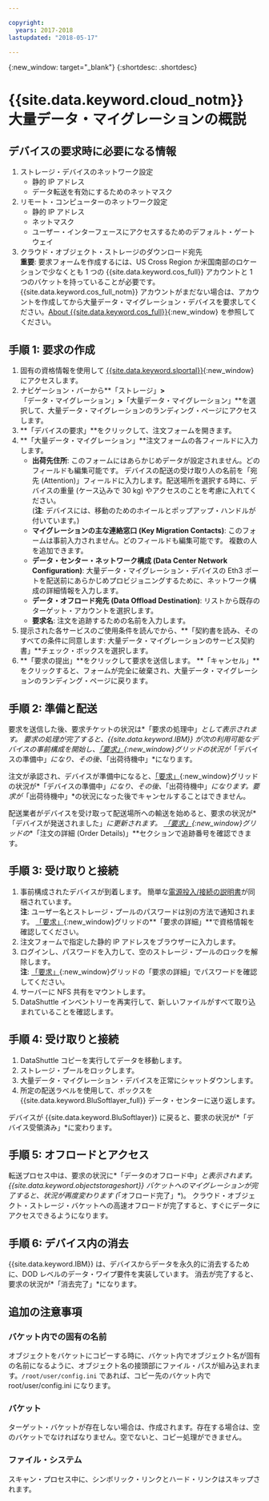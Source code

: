 ```yaml
---

copyright:
  years: 2017-2018
lastupdated: "2018-05-17"

---
```

{:new_window: target="_blank"}
{:shortdesc: .shortdesc}

# {{site.data.keyword.cloud_notm}} 大量データ・マイグレーションの概説

## デバイスの要求時に必要になる情報

1. ストレージ・デバイスのネットワーク設定
   - 静的 IP アドレス
   - データ転送を有効にするためのネットマスク
2. リモート・コンピューターのネットワーク設定
   - 静的 IP アドレス
   - ネットマスク 
   - ユーザー・インターフェースにアクセスするためのデフォルト・ゲートウェイ
3. クラウド・オブジェクト・ストレージのダウンロード宛先 <br/>
   **重要**: 要求フォームを作成するには、US Cross Region か米国南部のロケーションで少なくとも 1 つの {{site.data.keyword.cos_full}} アカウントと 1 つのバケットを持っていることが必要です。 {{site.data.keyword.cos_full_notm}} アカウントがまだない場合は、アカウントを作成してから大量データ・マイグレーション・デバイスを要求してください。[About {{site.data.keyword.cos_full}}](https://console.bluemix.net/docs/services/cloud-object-storage/about-cos.html){:new_window} を参照してください。

## 手順 1: 要求の作成

1. 固有の資格情報を使用して [{{site.data.keyword.slportal}}](https://control.softlayer.com/){:new_window} にアクセスします。
2. ナビゲーション・バーから**「ストレージ」**>**「データ・マイグレーション」**>**「大量データ・マイグレーション」**を選択して、大量データ・マイグレーションのランディング・ページにアクセスします。
3. **「デバイスの要求」**をクリックして、注文フォームを開きます。
4. **「大量データ・マイグレーション」**注文フォームの各フィールドに入力します。
   - **出荷先住所**: このフォームにはあらかじめデータが設定されません。どのフィールドも編集可能です。 デバイスの配送の受け取り人の名前を「宛先 (Attention)」フィールドに入力します。配送場所を選択する時に、デバイスの重量 (ケース込みで 30 kg) やアクセスのことを考慮に入れてください。 <br/> (**注**: デバイスには、移動のためのホイールとポップアップ・ハンドルが付いています。)
   - **マイグレーションの主な連絡窓口 (Key Migration Contacts)**: このフォームは事前入力されません。どのフィールドも編集可能です。 複数の人を追加できます。 
   - **データ・センター・ネットワーク構成 (Data Center Network Configuration)**: 大量データ・マイグレーション・デバイスの Eth3 ポートを配送前にあらかじめプロビジョニングするために、ネットワーク構成の詳細情報を入力します。
   - **データ・オフロード宛先 (Data Offload Destination)**: リストから既存のターゲット・アカウントを選択します。
   - **要求名**: 注文を追跡するための名前を入力します。
5. 提示された各サービスのご使用条件を読んでから、**「契約書を読み、そのすべての条件に同意します: 大量データ・マイグレーションのサービス契約書」**チェック・ボックスを選択します。
6. **「要求の提出」**をクリックして要求を送信します。 **「キャンセル」**をクリックすると、フォームが完全に破棄され、大量データ・マイグレーションのランディング・ページに戻ります。


## 手順 2: 準備と配送

要求を送信した後、要求チケットの状況は*「要求の処理中」*として表示されます。 要求の処理が完了すると、{{site.data.keyword.IBM}} が次の利用可能なデバイスの事前構成を開始し、[「要求」](https://control.softlayer.com/storage/mdms){:new_window}グリッドの状況が*「デバイスの準備中」*になり、その後、*「出荷待機中」*になります。

注文が承認され、デバイスが準備中になると、[「要求」](https://control.softlayer.com/storage/mdms){:new_window}グリッドの状況が*「デバイスの準備中」*になり、その後、*「出荷待機中」*になります。要求が*「出荷待機中」*の状況になった後でキャンセルすることはできません。 

配送業者がデバイスを受け取って配送場所への輸送を始めると、要求の状況が*「デバイスが発送されました」*に更新されます。 [「要求」](https://control.softlayer.com/storage/mdms){:new_window}グリッドの**「注文の詳細 (Order Details)」**セクションで追跡番号を確認できます。


## 手順 3: 受け取りと接続

1. 事前構成されたデバイスが到着します。 簡単な[電源投入/接続の説明書](user-instructions.html)が同梱されています。 <br/>
  **注**: ユーザー名とストレージ・プールのパスワードは別の方法で通知されます。 [「要求」](https://control.softlayer.com/storage/mdms){:new_window}グリッドの**「要求の詳細」**で資格情報を確認してください。
2. 注文フォームで指定した静的 IP アドレスをブラウザーに入力します。
3. ログインし、パスワードを入力して、空のストレージ・プールのロックを解除します。 <br/>
   **注**: [「要求」](https://control.softlayer.com/storage/mdms){:new_window}グリッドの「要求の詳細」でパスワードを確認してください。
4. サーバーに NFS 共有をマウントします。
5. DataShuttle インベントリーを再実行して、新しいファイルがすべて取り込まれていることを確認します。

## 手順 4: 受け取りと接続
1. DataShuttle コピーを実行してデータを移動します。
2. ストレージ・プールをロックします。
3. 大量データ・マイグレーション・デバイスを正常にシャットダウンします。
4. 所定の配送ラベルを使用して、ボックスを {{site.data.keyword.BluSoftlayer_full}} データ・センターに送り返します。

デバイスが {{site.data.keyword.BluSoftlayer}} に戻ると、要求の状況が*「デバイス受領済み」*に変わります。 

## 手順 5: オフロードとアクセス

転送プロセス中は、要求の状況に*「データのオフロード中」*と表示されます。{{site.data.keyword.objectstorageshort}} バケットへのマイグレーションが完了すると、状況が再度変わります (*「オフロード完了」*)。 クラウド・オブジェクト・ストレージ・バケットへの高速オフロードが完了すると、すぐにデータにアクセスできるようになります。

## 手順 6: デバイス内の消去

{{site.data.keyword.IBM}} は、デバイスからデータを永久的に消去するために、DOD レベルのデータ・ワイプ要件を実装しています。 消去が完了すると、要求の状況が*「消去完了」*になります。

## 追加の注意事項

### バケット内での固有の名前

オブジェクトをバケットにコピーする時に、バケット内でオブジェクト名が固有の名前になるように、オブジェクト名の接頭部にファイル・パスが組み込まれます。`/root/user/config.ini` であれば、コピー先のバケット内で root/user/config.ini になります。

### バケット

ターゲット・バケットが存在しない場合は、作成されます。存在する場合は、空のバケットでなければなりません。空でないと、コピー処理ができません。  

### ファイル・システム

スキャン・プロセス中に、シンボリック・リンクとハード・リンクはスキップされます。
